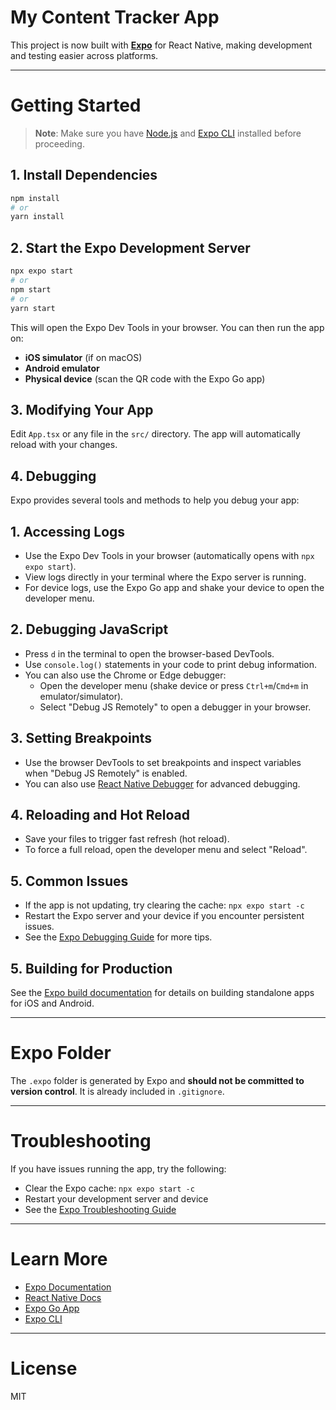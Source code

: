 # My Content Tracker App

This project is now built with [**Expo**](https://expo.dev/) for React Native, making development and testing easier across platforms.

---

# Getting Started

> **Note**: Make sure you have [Node.js](https://nodejs.org/) and [Expo CLI](https://docs.expo.dev/get-started/installation/) installed before proceeding.

## 1. Install Dependencies

```sh
npm install
# or
yarn install
```

## 2. Start the Expo Development Server

```sh
npx expo start
# or
npm start
# or
yarn start
```

This will open the Expo Dev Tools in your browser. You can then run the app on:
- **iOS simulator** (if on macOS)
- **Android emulator**
- **Physical device** (scan the QR code with the Expo Go app)

## 3. Modifying Your App

Edit `App.tsx` or any file in the `src/` directory. The app will automatically reload with your changes.

## 4. Debugging

Expo provides several tools and methods to help you debug your app:

## 1. Accessing Logs
- Use the Expo Dev Tools in your browser (automatically opens with `npx expo start`).
- View logs directly in your terminal where the Expo server is running.
- For device logs, use the Expo Go app and shake your device to open the developer menu.

## 2. Debugging JavaScript
- Press `d` in the terminal to open the browser-based DevTools.
- Use `console.log()` statements in your code to print debug information.
- You can also use the Chrome or Edge debugger:
  - Open the developer menu (shake device or press `Ctrl+m`/`Cmd+m` in emulator/simulator).
  - Select "Debug JS Remotely" to open a debugger in your browser.

## 3. Setting Breakpoints
- Use the browser DevTools to set breakpoints and inspect variables when "Debug JS Remotely" is enabled.
- You can also use [React Native Debugger](https://github.com/jhen0409/react-native-debugger) for advanced debugging.

## 4. Reloading and Hot Reload
- Save your files to trigger fast refresh (hot reload).
- To force a full reload, open the developer menu and select "Reload".

## 5. Common Issues
- If the app is not updating, try clearing the cache: `npx expo start -c`
- Restart the Expo server and your device if you encounter persistent issues.
- See the [Expo Debugging Guide](https://docs.expo.dev/workflow/debugging/) for more tips.

## 5. Building for Production

See the [Expo build documentation](https://docs.expo.dev/build/introduction/) for details on building standalone apps for iOS and Android.

---

# Expo Folder

The `.expo` folder is generated by Expo and **should not be committed to version control**. It is already included in `.gitignore`.

---

# Troubleshooting

If you have issues running the app, try the following:
- Clear the Expo cache: `npx expo start -c`
- Restart your development server and device
- See the [Expo Troubleshooting Guide](https://docs.expo.dev/troubleshooting/common-issues/)

---

# Learn More

- [Expo Documentation](https://docs.expo.dev/)
- [React Native Docs](https://reactnative.dev/)
- [Expo Go App](https://expo.dev/client)
- [Expo CLI](https://docs.expo.dev/get-started/installation/)

---

# License

MIT
